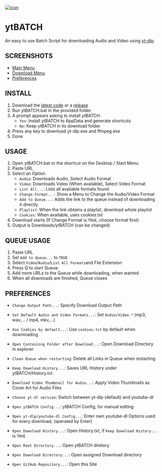 [![icon](https://github.com/eppic/ytBATCH/blob/main/bin/256.ico)](https://github.com/eppic/ytBATCH)
# ytBATCH
An easy to use Batch Script for downloading Audio and Video using [yt-dlp](https://github.com/yt-dlp/yt-dlp).  

## SCREENSHOTS

   - [Main Menu](https://raw.githubusercontent.com/eppic/ytBATCH-externals/main/image_295.png)
   - [Download Menu](https://raw.githubusercontent.com/eppic/ytBATCH-externals/main/image_293.png)  
   - [Preferences](https://raw.githubusercontent.com/eppic/ytBATCH-externals/main/image_294.png)  

## INSTALL

1. Download the [latest code](https://github.com/eppic/ytBATCH/archive/refs/heads/main.zip) or a [release](https://github.com/eppic/ytBATCH/releases)  
2. Run ytBATCH.bat in the provided folder  
3. A prompt appears asking to install ytBATCH.  
   - `Yes`: Install ytBATCH to AppData and generate shortcuts  
   - `No`: Keep ytBATCH in its download folder.  
4. Press any key to download yt-dlp.exe and ffmpeg.exe  
5. Done  

## USAGE

1. Open ytBATCH.bat or the shortcut on the Desktop / Start Menu  
2. Paste URL  
3. Select an Option  
   - `Audio`: Downloads Audio, Select Audio Format  
   - `Video`: Downloads Video (When available), Select Video Format  
   - `List All...`: Lists all available formats found
   - `Change Format...`: Show a Menu to Change the Audio/Video Format
   - `Add to Queue...`: Adds the link to the queue instead of downloading it directly
   - `Playlist`: When the link obtains a playlist, download whole playlist
   - `Cookies`: When available, uses cookies.txt  
4. Download starts (If Change Format is `TRUE`, choose format first)
5. Output is Downloads/ytBATCH (can be changed)

## QUEUE USAGE

1. Paste URL
2. Set `Add to Queue...` to `TRUE`
3. Select `Video`/`Audio`/`List All Formats`and File Extension
4. Press Q to start Queue.
5. Add more URLs to the Queue while downloading, when wanted
6. When all downloads are finished, Queue closes

## PREFERENCES

 - `Change Output Path...`: Specify Download Output Path  
 - `Set Default Audio and Video Formats...`: Set `Audio/Video.*` (mp3, wav,... / mp4, mkv,...)  
 - `Use Cookies by default...`: Use `cookies.txt` by default when downloading  
 - `Open Containing Folder after Download...`: Open Download Directory in explorer  
 - `Clean Queue when restarting`: Delete all Links in Queue when restarting  
 - `Keep Download History...`: Saves URL History under ytBATCH/History.txt  
 - `Download Video Thumbnail for Audio...`: Apply Video Thumbnails as Cover Art for Audio Files  
 - `Choose yt-dl version`: Switch between yt-dlp (default) and youtube-dl  
  
 - `Open ytBATCH Config...`: ytBATCH Config, for manual editing  
 - `Open yt-dlp/youtube-dl Config...`: Enter own youtube-dl Options used for every download; (sperated by Enter)  
 - `Open Download History...`: Open History.txt, if `Keep Download History...` is `TRUE`  
 - `Open Root Directory...`: Open ytBATCH diretory  
 - `Open Download Directory...`: Open assigned Download directory  
 - `Open GitHub Repository...`: Open this Site  
